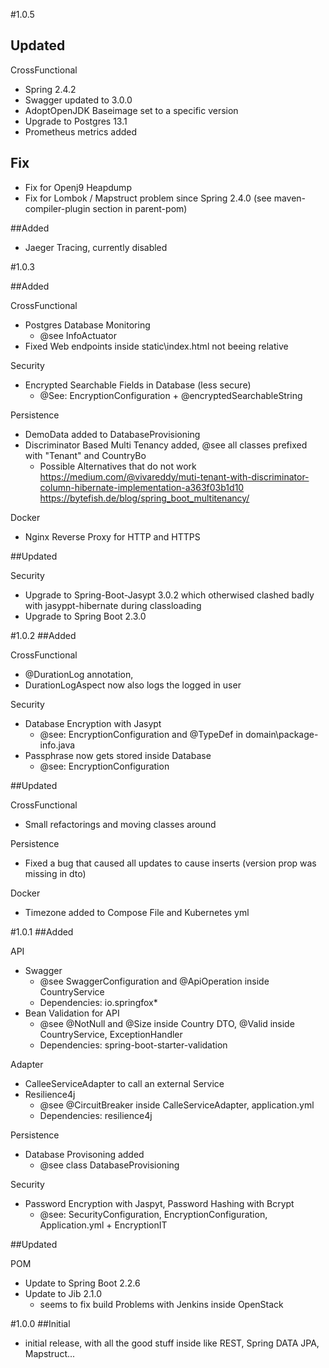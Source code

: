 #1.0.5
## Updated
CrossFunctional
- Spring 2.4.2
- Swagger updated to 3.0.0
- AdoptOpenJDK Baseimage set to a specific version
- Upgrade to Postgres 13.1
- Prometheus metrics added

## Fix  
- Fix for Openj9 Heapdump
- Fix for Lombok / Mapstruct problem since Spring 2.4.0 (see maven-compiler-plugin section in parent-pom)

##Added
- Jaeger Tracing, currently disabled

#1.0.3

##Added

CrossFunctional
- Postgres Database Monitoring
    - @see InfoActuator
- Fixed Web endpoints inside static\index.html not beeing relative

Security
- Encrypted Searchable Fields in Database (less secure)
    - @See: EncryptionConfiguration + @encryptedSearchableString

Persistence
- DemoData added to DatabaseProvisioning
- Discriminator Based Multi Tenancy added, @see all classes prefixed with "Tenant" and CountryBo
    - Possible Alternatives that do not work
        https://medium.com/@vivareddy/muti-tenant-with-discriminator-column-hibernate-implementation-a363f03b1d10
        https://bytefish.de/blog/spring_boot_multitenancy/
    
Docker
- Nginx Reverse Proxy for HTTP and HTTPS

##Updated

Security
- Upgrade to Spring-Boot-Jasypt 3.0.2 which otherwised clashed badly with jasyppt-hibernate during classloading
- Upgrade to Spring Boot 2.3.0


#1.0.2
##Added

CrossFunctional
- @DurationLog annotation,
- DurationLogAspect now also logs the logged in user

Security
- Database Encryption with Jasypt
    - @see: EncryptionConfiguration and @TypeDef in domain\package-info.java
- Passphrase now gets stored inside Database
    - @see: EncryptionConfiguration 

##Updated

CrossFunctional
- Small refactorings and moving classes around

Persistence
- Fixed a bug that caused all updates to cause inserts (version prop was missing in dto)

Docker
- Timezone added to Compose File and Kubernetes yml

#1.0.1
##Added

API
- Swagger
    - @see SwaggerConfiguration and @ApiOperation inside CountryService
    - Dependencies: io.springfox*
- Bean Validation for API
    - @see @NotNull and @Size inside Country DTO, @Valid inside CountryService, ExceptionHandler
    - Dependencies: spring-boot-starter-validation 

Adapter
- CalleeServiceAdapter to call an external Service
- Resilience4j
    - @see @CircuitBreaker inside CalleServiceAdapter, application.yml
    - Dependencies: resilience4j

Persistence
- Database Provisoning added
    - @see class DatabaseProvisioning

Security
- Password Encryption with Jaspyt, Password Hashing with Bcrypt
    - @see: SecurityConfiguration, EncryptionConfiguration, Application.yml + EncryptionIT

##Updated

POM
- Update to Spring Boot 2.2.6
- Update to Jib 2.1.0
    - seems to fix build Problems with Jenkins inside OpenStack

#1.0.0 
##Initial
- initial release, with all the good stuff inside like REST, Spring DATA JPA, Mapstruct...

